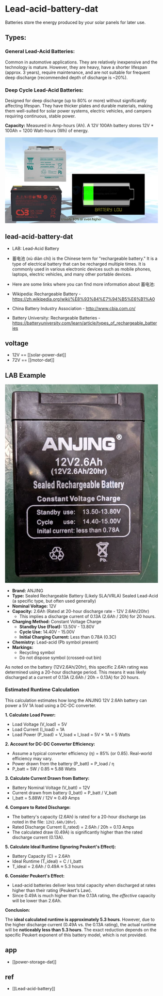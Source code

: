 
# Lead-acid-battery-dat



Batteries store the energy produced by your solar panels for later use.

##  Types:

### General Lead-Acid Batteries:
 
Common in automotive applications. They are relatively inexpensive and the technology is mature. However, they are heavy, have a shorter lifespan (approx. 3 years), require maintenance, and are not suitable for frequent deep discharge (recommended depth of discharge is ~20%).

### Deep Cycle Lead-Acid Batteries:

Designed for deep discharge (up to 80% or more) without significantly affecting lifespan. They have thicker plates and durable materials, making them well-suited for solar power systems, electric vehicles, and campers requiring continuous, stable power.
 

**Capacity:** Measured in Amp-hours (Ah). A 12V 100Ah battery stores 12V * 100Ah = 1200 Watt-hours (Wh) of energy.

![](2025-06-15-01-53-06.png)


## lead-acid-battery-dat

- LAB: Lead-Acid Battery
- 蓄电池 (xù diàn chí) is the Chinese term for "rechargeable battery." It is a type of electrical battery that can be recharged multiple times. It is commonly used in various electronic devices such as mobile phones, laptops, electric vehicles, and many other portable devices.

- Here are some links where you can find more information about 蓄电池:

- Wikipedia: Rechargeable Battery - https://zh.wikipedia.org/wiki/%E8%93%84%E7%94%B5%E6%B1%A0
- China Battery Industry Association - http://www.cbia.com.cn/
- Battery University: Rechargeable Batteries - https://batteryuniversity.com/learn/article/types_of_rechargeable_batteries

## voltage 

- 12V == [[solar-power-dat]]
- 72V == [[motor-dat]]

## LAB Example 

![](2025-04-21-16-25-17.png)

*   **Brand:** ANJING
*   **Type:** Sealed Rechargeable Battery (Likely SLA/VRLA) Sealed Lead-Acid (a specific type, but often used generally)
*   **Nominal Voltage:** 12V
*   **Capacity:** 2.6Ah (Rated at 20-hour discharge rate - 12V 2.6Ah/20hr)
    *   This implies a discharge current of 0.13A (2.6Ah / 20h) for 20 hours.
*   **Charging Method:** Constant Voltage Charge
    *   **Standby Use (Float):** 13.50V - 13.80V
    *   **Cycle Use:** 14.40V - 15.00V
    *   **Initial Charging Current:** Less than 0.78A (0.3C)
*   **Chemistry:** Lead-acid (Pb symbol present)
*   **Markings:**
    *   Recycling symbol
    *   Do not dispose symbol (crossed-out bin)

As noted on the battery (12V2.6Ah/20hr), this specific 2.6Ah rating was determined using a 20-hour discharge period. This means it was likely discharged at a current of 0.13A (2.6Ah / 20h = 0.13A) for 20 hours.


### Estimated Runtime Calculation

This calculation estimates how long the ANJING 12V 2.6Ah battery can power a 5V 1A load using a DC-DC converter.

**1. Calculate Load Power:**
   - Load Voltage (V_load) = 5V
   - Load Current (I_load) = 1A
   - Load Power (P_load) = V_load × I_load = 5V × 1A = 5 Watts

**2. Account for DC-DC Converter Efficiency:**
   - Assume a typical converter efficiency (η) = 85% (or 0.85). Real-world efficiency may vary.
   - Power drawn from the battery (P_batt) = P_load / η
   - P_batt = 5W / 0.85 ≈ 5.88 Watts

**3. Calculate Current Drawn from Battery:**
   - Battery Nominal Voltage (V_batt) = 12V
   - Current drawn from battery (I_batt) = P_batt / V_batt
   - I_batt = 5.88W / 12V ≈ 0.49 Amps

**4. Compare to Rated Discharge:**
   - The battery's capacity (2.6Ah) is rated for a 20-hour discharge (as noted in the file: `12V2.6Ah/20hr`).
   - Rated Discharge Current (I_rated) = 2.6Ah / 20h = 0.13 Amps
   - The calculated draw (0.49A) is significantly higher than the rated discharge current (0.13A).

**5. Calculate Ideal Runtime (Ignoring Peukert's Effect):**
   - Battery Capacity (C) = 2.6Ah
   - Ideal Runtime (T_ideal) = C / I_batt
   - T_ideal = 2.6Ah / 0.49A ≈ 5.3 hours

**6. Consider Peukert's Effect:**
   - Lead-acid batteries deliver less total capacity when discharged at rates higher than their rating (Peukert's Law).
   - Since 0.49A is much higher than the 0.13A rating, the *effective* capacity will be lower than 2.6Ah.

**Conclusion:**

The **ideal calculated runtime is approximately 5.3 hours**. However, due to the higher discharge current (0.49A vs. the 0.13A rating), the actual runtime will be **noticeably less than 5.3 hours**. The exact reduction depends on the specific Peukert exponent of this battery model, which is not provided.


## app 

- [[power-storage-dat]]

## ref 

- [[Lead-acid-battery]]